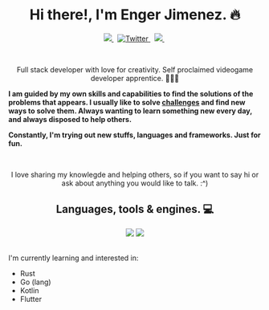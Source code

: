 <p>
  <h1 align="center">Hi there!, I'm Enger Jimenez. 🔥</h1>
</p>


<p align="center">
  <a href="https://linkedin.com/in/engerjimenez" target="_blank">
    <img src="https://img.shields.io/badge/LinkedIn-0A66C2?style=for-the-badge&logo=linkedin&logoColor=white alt="LinkedIn" />
  </a>&nbsp;
  <a href="https://twitter.com/pepe_agallas" target="_blank">
    <img src="https://img.shields.io/badge/Twitter-1D9BF0?style=for-the-badge&logo=twitter&logoColor=white" alt="Twitter" />
  </a>&nbsp;
  <a href="https://dev.to/sir_geronimo" target="_blank">
    <img src="https://img.shields.io/badge/dev.to-0A0A0A?style=for-the-badge&logo=dev.to&logoColor=white alt="Dev.to" />
  </a>&nbsp;
</p>
<br />

<p align="center">Full stack developer with love for creativity. Self proclaimed videogame developer apprentice. 🥸🧑‍💻</p>

<strong>
<p>
  I am guided by my own skills and capabilities to find the solutions of the problems that appears. 
  I usually like to solve <a href="https://github.com/sir-geronimo/fizzbuzz">challenges</a> and find new ways to solve them. 
  Always wanting to learn something new every day, and always disposed to help others.
</p>
<p>Constantly, I'm trying out new stuffs, languages and frameworks. Just for fun.</p>
</strong>
<br />

<p align="center">
  I love sharing my knowlegde and helping others, so if you want to say hi or ask about anything you would like to talk. :^)
</p>

<h2 align="center">Languages, tools & engines. 💻</h2>

<div align="center">
  <img src="https://github-readme-stats.vercel.app/api?username=sir-geronimo&theme=tokyonight&count_private=true&show_icons=true">
  <img src="https://github-readme-stats.vercel.app/api/top-langs/?username=sir-geronimo&theme=tokyonight&layout=compact&exclude_repo=sistema-inventario&langs_count=8">
</div>
<br />

<p>I'm currently learning and interested in:</p>

<ul>
  <li>Rust</li>
  <li>Go (lang)</li>
  <li>Kotlin</li>
  <li>Flutter</li>
</ul>
